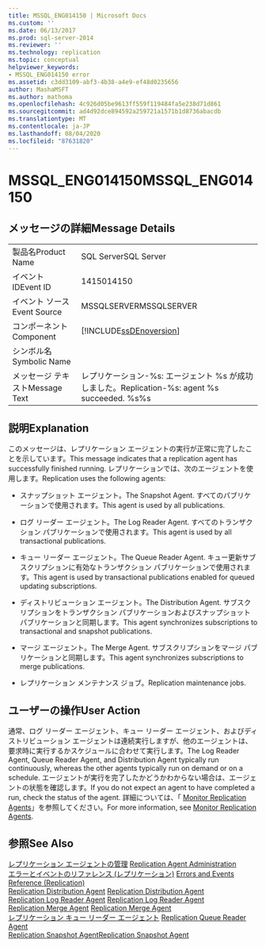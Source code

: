 ```yaml
---
title: MSSQL_ENG014150 | Microsoft Docs
ms.custom: ''
ms.date: 06/13/2017
ms.prod: sql-server-2014
ms.reviewer: ''
ms.technology: replication
ms.topic: conceptual
helpviewer_keywords:
- MSSQL_ENG014150 error
ms.assetid: c3dd3109-abf3-4b38-a4e9-ef48d0235656
author: MashaMSFT
ms.author: mathoma
ms.openlocfilehash: 4c926d05be9613ff559f119484fa5e238d71d861
ms.sourcegitcommit: ad4d92dce894592a259721a1571b1d8736abacdb
ms.translationtype: MT
ms.contentlocale: ja-JP
ms.lasthandoff: 08/04/2020
ms.locfileid: "87631820"
---
```

# <a name="mssql_eng014150"></a><span data-ttu-id="4c842-102">MSSQL_ENG014150</span><span class="sxs-lookup"><span data-stu-id="4c842-102">MSSQL_ENG014150</span></span>
    
## <a name="message-details"></a><span data-ttu-id="4c842-103">メッセージの詳細</span><span class="sxs-lookup"><span data-stu-id="4c842-103">Message Details</span></span>  
  
|||  
|-|-|  
|<span data-ttu-id="4c842-104">製品名</span><span class="sxs-lookup"><span data-stu-id="4c842-104">Product Name</span></span>|<span data-ttu-id="4c842-105">SQL Server</span><span class="sxs-lookup"><span data-stu-id="4c842-105">SQL Server</span></span>|  
|<span data-ttu-id="4c842-106">イベント ID</span><span class="sxs-lookup"><span data-stu-id="4c842-106">Event ID</span></span>|<span data-ttu-id="4c842-107">14150</span><span class="sxs-lookup"><span data-stu-id="4c842-107">14150</span></span>|  
|<span data-ttu-id="4c842-108">イベント ソース</span><span class="sxs-lookup"><span data-stu-id="4c842-108">Event Source</span></span>|<span data-ttu-id="4c842-109">MSSQLSERVER</span><span class="sxs-lookup"><span data-stu-id="4c842-109">MSSQLSERVER</span></span>|  
|<span data-ttu-id="4c842-110">コンポーネント</span><span class="sxs-lookup"><span data-stu-id="4c842-110">Component</span></span>|[!INCLUDE[ssDEnoversion](../../includes/ssdenoversion-md.md)]|  
|<span data-ttu-id="4c842-111">シンボル名</span><span class="sxs-lookup"><span data-stu-id="4c842-111">Symbolic Name</span></span>||  
|<span data-ttu-id="4c842-112">メッセージ テキスト</span><span class="sxs-lookup"><span data-stu-id="4c842-112">Message Text</span></span>|<span data-ttu-id="4c842-113">レプリケーション-%s: エージェント %s が成功しました。</span><span class="sxs-lookup"><span data-stu-id="4c842-113">Replication-%s: agent %s succeeded.</span></span> <span data-ttu-id="4c842-114">%s</span><span class="sxs-lookup"><span data-stu-id="4c842-114">%s</span></span>|  
  
## <a name="explanation"></a><span data-ttu-id="4c842-115">説明</span><span class="sxs-lookup"><span data-stu-id="4c842-115">Explanation</span></span>  
 <span data-ttu-id="4c842-116">このメッセージは、レプリケーション エージェントの実行が正常に完了したことを示しています。</span><span class="sxs-lookup"><span data-stu-id="4c842-116">This message indicates that a replication agent has successfully finished running.</span></span> <span data-ttu-id="4c842-117">レプリケーションでは、次のエージェントを使用します。</span><span class="sxs-lookup"><span data-stu-id="4c842-117">Replication uses the following agents:</span></span>  
  
-   <span data-ttu-id="4c842-118">スナップショット エージェント。</span><span class="sxs-lookup"><span data-stu-id="4c842-118">The Snapshot Agent.</span></span> <span data-ttu-id="4c842-119">すべてのパブリケーションで使用されます。</span><span class="sxs-lookup"><span data-stu-id="4c842-119">This agent is used by all publications.</span></span>  
  
-   <span data-ttu-id="4c842-120">ログ リーダー エージェント。</span><span class="sxs-lookup"><span data-stu-id="4c842-120">The Log Reader Agent.</span></span> <span data-ttu-id="4c842-121">すべてのトランザクション パブリケーションで使用されます。</span><span class="sxs-lookup"><span data-stu-id="4c842-121">This agent is used by all transactional publications.</span></span>  
  
-   <span data-ttu-id="4c842-122">キュー リーダー エージェント。</span><span class="sxs-lookup"><span data-stu-id="4c842-122">The Queue Reader Agent.</span></span> <span data-ttu-id="4c842-123">キュー更新サブスクリプションに有効なトランザクション パブリケーションで使用されます。</span><span class="sxs-lookup"><span data-stu-id="4c842-123">This agent is used by transactional publications enabled for queued updating subscriptions.</span></span>  
  
-   <span data-ttu-id="4c842-124">ディストリビューション エージェント。</span><span class="sxs-lookup"><span data-stu-id="4c842-124">The Distribution Agent.</span></span> <span data-ttu-id="4c842-125">サブスクリプションをトランザクション パブリケーションおよびスナップショット パブリケーションと同期します。</span><span class="sxs-lookup"><span data-stu-id="4c842-125">This agent synchronizes subscriptions to transactional and snapshot publications.</span></span>  
  
-   <span data-ttu-id="4c842-126">マージ エージェント。</span><span class="sxs-lookup"><span data-stu-id="4c842-126">The Merge Agent.</span></span> <span data-ttu-id="4c842-127">サブスクリプションをマージ パブリケーションと同期します。</span><span class="sxs-lookup"><span data-stu-id="4c842-127">This agent synchronizes subscriptions to merge publications.</span></span>  
  
-   <span data-ttu-id="4c842-128">レプリケーション メンテナンス ジョブ。</span><span class="sxs-lookup"><span data-stu-id="4c842-128">Replication maintenance jobs.</span></span>  
  
## <a name="user-action"></a><span data-ttu-id="4c842-129">ユーザーの操作</span><span class="sxs-lookup"><span data-stu-id="4c842-129">User Action</span></span>  
 <span data-ttu-id="4c842-130">通常、ログ リーダー エージェント、キュー リーダー エージェント、およびディストリビューション エージェントは連続実行しますが、他のエージェントは、要求時に実行するかスケジュールに合わせて実行します。</span><span class="sxs-lookup"><span data-stu-id="4c842-130">The Log Reader Agent, Queue Reader Agent, and Distribution Agent typically run continuously, whereas the other agents typically run on demand or on a schedule.</span></span> <span data-ttu-id="4c842-131">エージェントが実行を完了したかどうかわからない場合は、エージェントの状態を確認します。</span><span class="sxs-lookup"><span data-stu-id="4c842-131">If you do not expect an agent to have completed a run, check the status of the agent.</span></span> <span data-ttu-id="4c842-132">詳細については、「 [Monitor Replication Agents](agents/replication-agents-overview.md)」を参照してください。</span><span class="sxs-lookup"><span data-stu-id="4c842-132">For more information, see [Monitor Replication Agents](agents/replication-agents-overview.md).</span></span>  
  
## <a name="see-also"></a><span data-ttu-id="4c842-133">参照</span><span class="sxs-lookup"><span data-stu-id="4c842-133">See Also</span></span>  
 <span data-ttu-id="4c842-134">[レプリケーション エージェントの管理](agents/replication-agent-administration.md) </span><span class="sxs-lookup"><span data-stu-id="4c842-134">[Replication Agent Administration](agents/replication-agent-administration.md) </span></span>  
 <span data-ttu-id="4c842-135">[エラーとイベントのリファレンス &#40;レプリケーション&#41;](errors-and-events-reference-replication.md) </span><span class="sxs-lookup"><span data-stu-id="4c842-135">[Errors and Events Reference &#40;Replication&#41;](errors-and-events-reference-replication.md) </span></span>  
 <span data-ttu-id="4c842-136">[Replication Distribution Agent](agents/replication-distribution-agent.md) </span><span class="sxs-lookup"><span data-stu-id="4c842-136">[Replication Distribution Agent](agents/replication-distribution-agent.md) </span></span>  
 <span data-ttu-id="4c842-137">[Replication Log Reader Agent](agents/replication-log-reader-agent.md) </span><span class="sxs-lookup"><span data-stu-id="4c842-137">[Replication Log Reader Agent](agents/replication-log-reader-agent.md) </span></span>  
 <span data-ttu-id="4c842-138">[Replication Merge Agent](agents/replication-merge-agent.md) </span><span class="sxs-lookup"><span data-stu-id="4c842-138">[Replication Merge Agent](agents/replication-merge-agent.md) </span></span>  
 <span data-ttu-id="4c842-139">[レプリケーション キュー リーダー エージェント](agents/replication-queue-reader-agent.md) </span><span class="sxs-lookup"><span data-stu-id="4c842-139">[Replication Queue Reader Agent](agents/replication-queue-reader-agent.md) </span></span>  
 [<span data-ttu-id="4c842-140">Replication Snapshot Agent</span><span class="sxs-lookup"><span data-stu-id="4c842-140">Replication Snapshot Agent</span></span>](agents/replication-snapshot-agent.md)  
  
  
